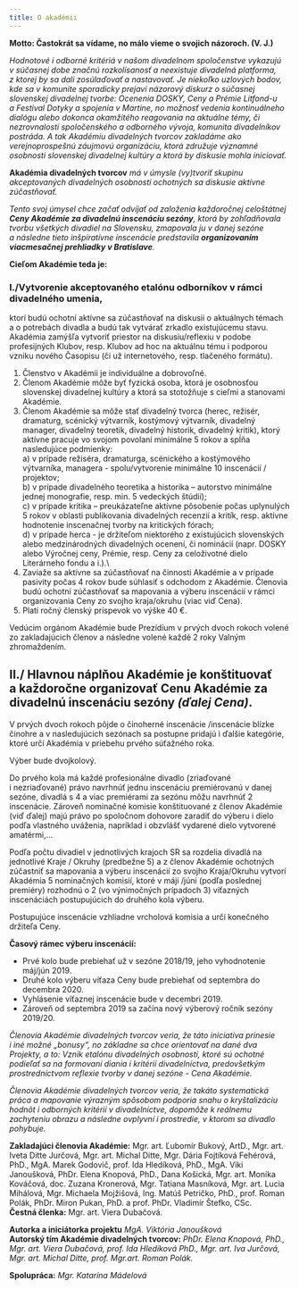 ```yaml
---
title: O akadémii
---
```

**Motto: Častokrát sa vídame, no málo vieme o svojich názoroch. (V. J.)**

*Hodnotové i odborné kritériá v našom divadelnom spoločenstve vykazujú v súčasnej dobe značnú rozkolísanosť a neexistuje divadelná platforma, z ktorej by sa dali zosúlaďovať a nastavovať. Je niekoľko uzlových bodov, kde sa v komunite sporadicky prejaví názorový diskurz o súčasnej slovenskej divadelnej tvorbe: Ocenenia DOSKY, Ceny a Prémie Litfond-u a Festival Dotyky a spojenia v Martine, no možnosť vedenia kontinuálneho dialógu alebo dokonca okamžitého reagovania na aktuálne témy, či nezrovnalosti spoločenského a odborného vývoja, komunita divadelníkov postráda. A tak Akadémiu divadelných tvorcov zakladáme ako verejnoprospešnú záujmovú organizáciu, ktorá združuje významné osobnosti slovenskej divadelnej kultúry a ktorá by diskusie mohla iniciovať.*

**Akadémia divadelných tvorcov** *má v úmysle (vy)tvoriť skupinu akceptovaných divadelných osobností ochotných sa diskusie aktívne zúčastňovať.*

*Tento svoj úmysel chce začať odvíjať od založenia každoročnej celoštátnej **Ceny Akadémie za divadelnú inscenáciu sezóny**, ktorá by zohľadňovala tvorbu všetkých divadiel na Slovensku, zmapovala ju v danej sezóne a následne tieto inšpiratívne inscenácie predstavila **organizovaním viacmesačnej prehliadky v Bratislave**.*

**Cieľom Akadémie teda je:**

### I./Vytvorenie akceptovaného etalónu odborníkov v  rámci divadelného umenia,

ktorí budú ochotní aktívne sa zúčastňovať na diskusii o aktuálnych témach a o potrebách divadla a budú tak vytvárať zrkadlo existujúcemu stavu. Akadémia zamýšľa vytvoriť priestor na diskusiu/reflexiu v podobe profesijných Klubov, resp. Klubov ad hoc na aktuálnu tému i podporou vzniku nového Časopisu (či už internetového, resp. tlačeného formátu).

1. Členstvo v Akadémii je individuálne a dobrovoľné.
2. Členom Akadémie môže byť fyzická osoba, ktorá je osobnosťou slovenskej divadelnej kultúry a ktorá sa stotožňuje s cieľmi a stanovami Akadémie.
3. Členom Akadémie sa môže stať divadelný tvorca (herec, režisér, dramaturg, scénický výtvarník, kostýmový výtvarník, divadelný manager, divadelný teoretik, divadelný historik, divadelný kritik), ktorý aktívne pracuje vo svojom povolaní minimálne 5 rokov a spĺňa nasledujúce podmienky:\
   a) v prípade režiséra, dramaturga, scénického a kostýmového výtvarníka, managera - spolu/vytvorenie minimálne 10 inscenácií / projektov;\
   b) v prípade divadelného teoretika a historika – autorstvo minimálne jednej monografie, resp. min. 5 vedeckých štúdií);\
   c) v prípade kritika – preukázateľne aktívne pôsobenie počas uplynulých 5 rokov v oblasti publikovania divadelných recenzií a kritík, resp. aktívne hodnotenie inscenačnej tvorby na kritických fórach;\
   d) v prípade herca - je držiteľom niektorého z existujúcich slovenských alebo medzinárodných divadelných ocenení, či nominácií (napr. DOSKY alebo Výročnej ceny, Prémie, resp. Ceny za celoživotné dielo Literárneho fondu a i.).\
4. Zaviaže sa aktívne sa zúčastňovať na činnosti Akadémie a v prípade pasivity počas 4 rokov bude súhlasiť s odchodom z Akadémie. Členovia budú ochotní zúčastňovať sa mapovania a výberu inscenácií v rámci organizovania Ceny zo svojho kraja/okruhu (viac viď Cena).
5. Platí ročný členský príspevok vo výške 40 €.

Vedúcim orgánom Akadémie bude Prezídium v prvých dvoch rokoch volené zo zakladajúcich členov a následne volené každé 2 roky Valným zhromaždením.

## II./ Hlavnou náplňou Akadémie je konštituovať a každoročne organizovať Cenu Akadémie za divadelnú inscenáciu sezóny *(ďalej Cena)*.

V prvých dvoch rokoch pôjde o činoherné inscenácie /inscenácie blízke činohre a v nasledujúcich sezónach sa postupne pridajú i ďalšie kategórie, ktoré určí Akadémia v priebehu prvého súťažného roka.

Výber bude dvojkolový.

Do prvého kola má každé profesionálne divadlo (zriaďované i nezriaďované) právo navrhnúť jednu inscenáciu premiérovanú v danej sezóne, divadlá s 4 a viac premiérami za sezónu môžu navrhnúť 2 inscenácie. Zároveň nominačné komisie konštituované z členov Akadémie (viď ďalej) majú právo po spoločnom dohovore zaradiť do výberu i dielo podľa vlastného uváženia, napríklad i obzvlášť vydarené dielo vytvorené amatérmi,...

Podľa počtu divadiel v jednotlivých krajoch SR sa rozdelia divadlá na jednotlivé Kraje / Okruhy (predbežne 5) a z členov Akadémie ochotných zúčastniť sa mapovania a výberu inscenácií zo svojho Kraja/Okruhu vytvorí Akadémia 5 nominačných komisií, ktoré v máji /júni (podľa poslednej premiéry) rozhodnú o 2 (vo výnimočných prípadoch 3) víťazných inscenáciách postupujúcich do druhého kola výberu. 

Postupujúce inscenácie vzhliadne vrcholová komisia a určí konečného držiteľa Ceny.

**Časový rámec výberu inscenácií:**

* Prvé kolo bude prebiehať už v sezóne 2018/19, jeho vyhodnotenie máj/jún 2019.
* Druhé kolo výberu víťaza Ceny bude prebiehať od septembra do decembra 2020.
* Vyhlásenie víťaznej inscenácie bude v decembri 2019.
* Zároveň od septembra 2019 sa začína nový výberový ročník sezóny 2019/20.

*Členovia Akadémie divadelných tvorcov veria, že táto iniciatíva prinesie i iné možné „bonusy“, no základne sa chce orientovať na dané dva Projekty, a to: Vznik etalónu divadelných osobností, ktoré sú ochotné podieľať sa na formovaní diania i kritérií divadelníctva, predovšetkým prostredníctvom reflexie tvorby v danej sezóne - Cena Akadémie.*

*Členovia Akadémie divadelných tvorcov veria, že takáto systematická práca a mapovanie výrazným spôsobom podporia snahu o kryštalizáciu hodnôt i odborných kritérií v divadelníctve, dopomôže k reálnemu zachyteniu obrazu a následne ovplyvní i prostredie, v ktorom sa divadlo pohybuje.*

**Zakladajúci členovia Akadémie:**
Mgr. art. Ľubomír Bukový, ArtD., Mgr. art. Iveta Ditte Jurčová, Mgr. art. Michal Ditte, Mgr. Dária Fojtíková Fehérová, PhD., MgA. Marek Godovič, prof. Ida Hledíková, PhD., MgA. Viki Janoušková, PhDr. Elena Knopová, PhD., Dana Košická, Mgr. art. Monika Kováčová, doc. Zuzana Kronerová, Mgr. Tatiana Masníková, Mgr. art. Lucia Mihálová, Mgr. Michaela Mojžišová, Ing. Matúš Petričko, PhD., prof. Roman Polák, PhDr. Miron Pukan, PhD. a prof. PhDr. Vladimír Štefko, CSc.
\
**Čestná členka:** Mgr. art. Viera Dubačová. 

**Autorka a iniciátorka projektu** *MgA. Viktória Janoušková* \
**Autorský tím Akadémie divadelných tvorcov:** *PhDr. Elena Knopová, PhD., Mgr. art. Viera Dubačová, prof. Ida Hledíková PhD., Mgr. art. Iva Jurčová, Mgr. art. Michal Ditte, prof. Mgr.art. Roman Polák.*

**Spolupráca:** *Mgr. Katarína Mádelová*